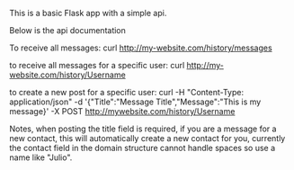 This is a basic Flask app with a simple api.

Below is the api documentation

To receive all messages:
curl http://my-website.com/history/messages

to receive all messages for a specific user:
curl http://my-website.com/history/Username

to create a new post for a specific user:
curl -H "Content-Type: application/json" -d '{"Title":"Message Title","Message":"This is my message}' -X POST http://mywebsite.com/history/Username

Notes, when posting the title field is required, if you are a message for a new contact, this will automatically create a new contact for you, currently
the contact field in the domain structure cannot handle spaces so use a name like "Julio".